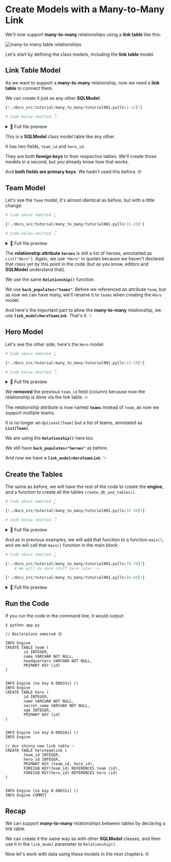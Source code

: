# Create Models with a Many-to-Many Link

We'll now support **many-to-many** relationships using a **link table** like this:

<img alt="many-to-many table relationships" src="/img/tutorial/many-to-many/many-to-many.svg">

Let's start by defining the class models, including the **link table** model.

## Link Table Model

As we want to support a **many-to-many** relationship, now we need a **link table** to connect them.

We can create it just as any other **SQLModel**:

```Python hl_lines="6-12"
{!./docs_src/tutorial/many_to_many/tutorial001.py[ln:1-12]!}

# Code below omitted 👇
```

<details>
<summary>👀 Full file preview</summary>

```Python
{!./docs_src/tutorial/many_to_many/tutorial001.py!}
```

</details>

This is a **SQLModel** class model table like any other.

It has two fields, `team_id` and `hero_id`.

They are both **foreign keys** to their respective tables. We'll create those models in a second, but you already know how that works.

And **both fields are primary keys**. We hadn't used this before. 🤓

## Team Model

Let's see the `Team` model, it's almost identical as before, but with a little change:

```Python hl_lines="8"
# Code above ommited 👆

{!./docs_src/tutorial/many_to_many/tutorial001.py[ln:15-20]!}

# Code below omitted 👇
```

<details>
<summary>👀 Full file preview</summary>

```Python
{!./docs_src/tutorial/many_to_many/tutorial001.py!}
```

</details>

The **relationship attribute `heroes`** is still a list of heroes, annotatted as `List["Hero"]`. Again, we use `"Hero"` in quotes because we haven't declared that class yet by this point in the code (but as you know, editors and **SQLModel** understand that).

We use the same **`Relationship()`** function.

We use **`back_populates="teams"`**. Before we referenced an attribute `team`, but as now we can have many, we'll rename it to `teams` when creating the `Hero` model.

And here's the important part to allow the **many-to-many** relationship, we use **`link_model=HeroTeamLink`**. That's it. ✨

## Hero Model

Let's see the other side, here's the `Hero` model:

```Python hl_lines="9"
# Code above ommited 👆

{!./docs_src/tutorial/many_to_many/tutorial001.py[ln:23-29]!}

# Code below omitted 👇
```

<details>
<summary>👀 Full file preview</summary>

```Python
{!./docs_src/tutorial/many_to_many/tutorial001.py!}
```

</details>

We **removed** the previous `team_id` field (column) because now the relationship is done via the link table. 🔥

The relationship attribute is now named **`teams`** instead of `team`, as now we support multiple teams.

It is no longer an `Optional[Team]` but a list of teams, annotated as **`List[Team]`**.

We are using the **`Relationship()`** here too.

We still have **`back_populates="heroes"`** as before.

And now we have a **`link_model=HeroTeamLink`**. ✨

## Create the Tables

The same as before, we will have the rest of the code to create the **engine**, and a function to create all the tables `create_db_and_tables()`.

```Python hl_lines="9"
# Code above ommited 👆

{!./docs_src/tutorial/many_to_many/tutorial001.py[ln:32-39]!}

# Code below omitted 👇
```

<details>
<summary>👀 Full file preview</summary>

```Python
{!./docs_src/tutorial/many_to_many/tutorial001.py!}
```

</details>


And as in previous examples, we will add that function to a function `main()`, and we will call that `main()` function in the main block:

```Python hl_lines="4"
# Code above ommited 👆

{!./docs_src/tutorial/many_to_many/tutorial001.py[ln:78-79]!}
    # We will do more stuff here later 👈

{!./docs_src/tutorial/many_to_many/tutorial001.py[ln:83-84]!}
```

<details>
<summary>👀 Full file preview</summary>

```Python
{!./docs_src/tutorial/many_to_many/tutorial001.py!}
```

</details>


## Run the Code

If you run the code in the command line, it would output:

<div class="termy">

```console
$ python app.py

// Boilerplate ommited 😉

INFO Engine
CREATE TABLE team (
        id INTEGER,
        name VARCHAR NOT NULL,
        headquarters VARCHAR NOT NULL,
        PRIMARY KEY (id)
)


INFO Engine [no key 0.00033s] ()
INFO Engine
CREATE TABLE hero (
        id INTEGER,
        name VARCHAR NOT NULL,
        secret_name VARCHAR NOT NULL,
        age INTEGER,
        PRIMARY KEY (id)
)


INFO Engine [no key 0.00016s] ()
INFO Engine

// Our shinny new link table ✨
CREATE TABLE heroteamlink (
        team_id INTEGER,
        hero_id INTEGER,
        PRIMARY KEY (team_id, hero_id),
        FOREIGN KEY(team_id) REFERENCES team (id),
        FOREIGN KEY(hero_id) REFERENCES hero (id)
)


INFO Engine [no key 0.00031s] ()
INFO Engine COMMIT

```

</div>

## Recap

We can support **many-to-many** relationships between tables by declaring a link table.

We can create it the same way as with other **SQLModel** classes, and then use it in the `link_model` parameter to `Relationship()`.

Now let's work with data using these models in the next chapters. 🤓
